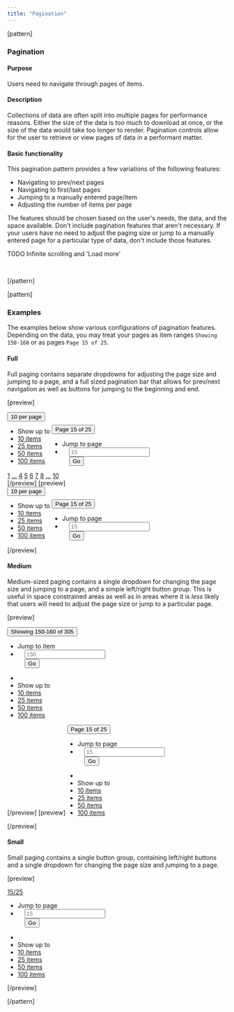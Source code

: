 ```yaml
---
title: "Pagination"
---
```


[pattern]
<h3>Pagination</h3>

#### Purpose
Users need to navigate through pages of items.

#### Description
Collections of data are often split into multiple pages for performance reasons. Either the size of the data is too much to download at once, or the size of the data would take too longer to render. Pagination controls allow for the user to retrieve or view pages of data in a performant matter.

#### Basic functionality
This pagination pattern provides a few variations of the following features:
- Navigating to prev/next pages
- Navigating to first/last pages
- Jumping to a manually entered page/item
- Adjusting the number of items per page

The features should be chosen based on the user's needs, the data, and the space available. Don't include pagination features that aren't necessary. If your users have no need to adjust the paging size or jump to a manually entered page for a particular type of data, don't include those features.

<div><span class="label label-warning">TODO</span> Infinite scrolling and 'Load more'</div>

&nbsp;

[/pattern]

[pattern]
### Examples

The examples below show various configurations of pagination features. Depending on the data, you may treat your pages as item ranges `Showing 150-160` or as pages `Page 15 of 25`.

#### Full
Full paging contains separate dropdowns for adjusting the page size and jumping to a page, and a full sized pagination bar that allows for prev/next navigation as well as buttons for jumping to the beginning and end.


[preview]
<div class="btn-group">
    <div class="dropdown" style="display: inline-block">
        <button type="button" id="dropdownMenu1" class="btn-link btn dropdown-toggle" data-toggle="dropdown">10 per page <span class="caret"></span></button>
        <ul class="dropdown-menu" role="menu" aria-labelledby="dropdownMenu1">
            <li role="presentation" class="dropdown-header">Show up to</li>
            <li role="presentation"><a role="menuitem" tabindex="-1" href="#">10 items</a></li>
            <li role="presentation"><a role="menuitem" tabindex="-1" href="#">25 items</a></li>
            <li role="presentation"><a role="menuitem" tabindex="-1" href="#">50 items</a></li>
            <li role="presentation"><a role="menuitem" tabindex="-1" href="#">100 items</a></li>
        </ul>
    </div>
    <div class="dropdown" style="display: inline-block">
        <button type="button" id="dropdownMenu2" class="btn-link btn dropdown-toggle" data-toggle="dropdown">Page 15 of 25 <span class="caret"></span></button>
        <ul class="dropdown-menu" role="menu" aria-labelledby="dropdownMenu2">
            <li role="presentation" class="dropdown-header">Jump to page</li>
            <li style="padding: 0 16px;" role="presentation">
                <form action="">
                    <div class="input-group">
                        <input type="text" placeholder="15" class="form-control"/>
                        <div class="input-group-btn">
                            <button class="btn btn-default">Go</button>
                        </div>
                    </div>
                </form>
            </li>
        </ul>
    </div>
</div> <div class="btn-group">
  <a class="btn btn-default" href="#"><i class="fa fa-angle-left"></i></a>
  <a class="btn btn-default" href="#">1</a>
  <a class="btn btn-default" disabled href="#">...</a>
  <a class="btn btn-default" href="#">4</a>
  <a class="btn btn-default" href="#">5</a>
  <a class="btn btn-default active" href="#">6</a>
  <a class="btn btn-default" href="#">7</a>
  <a class="btn btn-default" href="#">8</a>
  <a class="btn btn-default" disabled href="#">...</a>
  <a class="btn btn-default" href="#">10</a>
 <a class="btn btn-default" href="#"><i class="fa fa-angle-right"></i></a>
</div>
[/preview]
[preview]
<div class="btn-group">
    <div class="dropdown" style="display: inline-block">
        <button type="button" id="dropdownMenu1" class="btn-link btn dropdown-toggle" data-toggle="dropdown">10 per page <span class="caret"></span></button>
        <ul class="dropdown-menu" role="menu" aria-labelledby="dropdownMenu1">
            <li role="presentation" class="dropdown-header">Show up to</li>
            <li role="presentation"><a role="menuitem" tabindex="-1" href="#">10 items</a></li>
            <li role="presentation"><a role="menuitem" tabindex="-1" href="#">25 items</a></li>
            <li role="presentation"><a role="menuitem" tabindex="-1" href="#">50 items</a></li>
            <li role="presentation"><a role="menuitem" tabindex="-1" href="#">100 items</a></li>
        </ul>
    </div>
    <div class="dropdown" style="display: inline-block">
        <button type="button" id="dropdownMenu2" class="btn-link btn dropdown-toggle" data-toggle="dropdown">Page 15 of 25 <span class="caret"></span></button>
        <ul class="dropdown-menu" role="menu" aria-labelledby="dropdownMenu2">
            <li role="presentation" class="dropdown-header">Jump to page</li>
            <li style="padding: 0 16px;" role="presentation">
                <form action="">
                    <div class="input-group">
                        <input type="text" placeholder="15" class="form-control"/>
                        <div class="input-group-btn">
                            <button class="btn btn-default">Go</button>
                        </div>
                    </div>
                </form>
            </li>
        </ul>
    </div>
</div> <div class="btn-group">
  <a href="#" class="btn btn-default"><i class="fa fa-angle-left"></i></a>
  <a href="#" class="btn btn-default"><i class="fa fa-angle-right"></i></a>
</div>
[/preview]

#### Medium

Medium-sized paging contains a single dropdown for changing the page size and jumping to a page, and a simple left/right button group. This is useful in space constrained areas as well as in areas where it is _less_ likely that users will need to adjust the page size or jump to a particular page.

[preview]
<div class="dropdown" style="display: inline-block">
    <button type="button" id="dropdownMenu3" class="btn btn-link dropdown-toggle" data-toggle="dropdown"><span class="text-muted normal">Showing</span> 150-160 <span class="text-muted normal">of</span> 305 <span class="caret"></span></button>
    <ul class="dropdown-menu" role="menu" aria-labelledby="dropdownMenu3">
        <li role="presentation" class="dropdown-header">Jump to item</li>
        <li style="padding: 0 16px;" role="presentation">
            <form action="">
                <div class="input-group">
                    <input type="text" placeholder="150" class="form-control"/>
                    <div class="input-group-btn">
                        <button class="btn btn-default">Go</button>
                    </div>
                </div>
            </form>
        </li>
        <li class="divider"></li>
        <li role="presentation" class="dropdown-header">Show up to</li>
        <li role="presentation"><a role="menuitem" tabindex="-1" href="#">10 items</a></li>
        <li role="presentation"><a role="menuitem" tabindex="-1" href="#">25 items</a></li>
        <li role="presentation"><a role="menuitem" tabindex="-1" href="#">50 items</a></li>
        <li role="presentation"><a role="menuitem" tabindex="-1" href="#">100 items</a></li>
    </ul>
</div> <div class="btn-group">
  <a href="#" class="btn btn-default"><i class="fa fa-angle-left"></i></a>
  <a href="#" class="btn btn-default"><i class="fa fa-angle-right"></i></a>
</div>
[/preview]
[preview]
<div class="dropdown" style="display: inline-block">
    <button type="button" id="dropdownMenu3" class="btn btn-link dropdown-toggle" data-toggle="dropdown"><span class="text-muted normal">Page</span> 15 <span class="text-muted normal">of</span> 25 <span class="caret"></span></button>
    <ul class="dropdown-menu" role="menu" aria-labelledby="dropdownMenu3">
        <li role="presentation" class="dropdown-header">Jump to page</li>
        <li style="padding: 0 16px;" role="presentation">
            <form action="">
                <div class="input-group">
                    <input type="text" placeholder="15" class="form-control"/>
                    <div class="input-group-btn">
                        <button class="btn btn-default">Go</button>
                    </div>
                </div>
            </form>
        </li>
        <li class="divider"></li>
        <li role="presentation" class="dropdown-header">Show up to</li>
        <li role="presentation"><a role="menuitem" tabindex="-1" href="#">10 items</a></li>
        <li role="presentation"><a role="menuitem" tabindex="-1" href="#">25 items</a></li>
        <li role="presentation"><a role="menuitem" tabindex="-1" href="#">50 items</a></li>
        <li role="presentation"><a role="menuitem" tabindex="-1" href="#">100 items</a></li>
    </ul>
</div> <div class="btn-group">
  <a href="#" class="btn btn-default"><i class="fa fa-angle-left"></i></a>
 <a href="#" class="btn btn-default"><i class="fa fa-angle-right"></i></a>
</div>
[/preview]

#### Small

Small paging contains a single button group, containing left/right buttons and a single dropdown for changing the page size and jumping to a page.

[preview]
<div class="btn-group dropdown">
  <a href="#" class="btn btn-default"><i class="fa fa-angle-left"></i></a>
  <a class="btn btn-default dropdown-toggle" data-toggle="dropdown" href="">15<span class="text-muted">/25</span> <span class="caret"></span></a>
  <a href="#" class="btn btn-default"><i class="fa fa-angle-right"></i></a>
  <ul class="dropdown-menu" role="menu" aria-labelledby="dropdownMenu4">
        <li role="presentation" class="dropdown-header">Jump to page</li>
        <li style="padding: 0 16px;" role="presentation">
            <form action="">
                <div class="input-group">
                    <input type="text" placeholder="15" class="form-control"/>
                    <div class="input-group-btn">
                        <button class="btn btn-default">Go</button>
                    </div>
                </div>
            </form>
        </li>
        <li class="divider"></li>
        <li role="presentation" class="dropdown-header">Show up to</li>
        <li role="presentation"><a role="menuitem" tabindex="-1" href="#">10 items</a></li>
        <li role="presentation"><a role="menuitem" tabindex="-1" href="#">25 items</a></li>
        <li role="presentation"><a role="menuitem" tabindex="-1" href="#">50 items</a></li>
        <li role="presentation"><a role="menuitem" tabindex="-1" href="#">100 items</a></li>
    </ul>
</div>
[/preview]



[/pattern]



